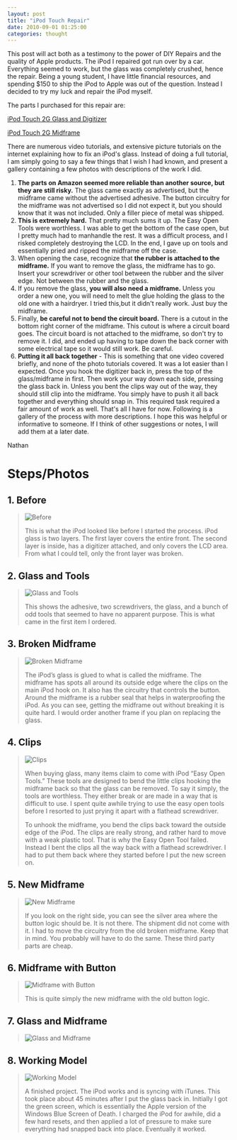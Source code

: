 ```yaml
---
layout: post
title: "iPod Touch Repair"
date: 2010-09-01 01:25:00
categories: thought
---
```

This post will act both as a testimony to the power of DIY Repairs and the quality of Apple products.  The iPod I repaired got run over by a car.  Everything seemed to work, but the glass was completely crushed, hence the repair.  Being a young student, I have little financial resources, and spending $150 to ship the iPod to Apple was out of the question.  Instead I decided to try my luck and repair the iPod myself.

The parts I purchased for this repair are:

[iPod Touch 2G Glass and Digitizer](http://www.amazon.com/gp/product/B003F1IW5G/ref=oss_product)

[iPod Touch 2G Midframe](http://www.amazon.com/gp/product/B002XT1CIA/ref=oss_product)

There are numerous video tutorials, and extensive picture tutorials on the internet explaining how to fix an iPod's glass.  Instead of doing a full tutorial, I am simply going to say a few things that I wish I had known, and present a gallery containing a few photos with descriptions of the work I did.

1. **The parts on Amazon seemed more reliable than another source, but they are still risky.**  The glass came exactly as advertised, but the midframe came without the advertised adhesive.  The button circuitry for the midframe was not advertised so I did not expect it, but you should know that it was not included.  Only a filler piece of metal was shipped.
2. **This is extremely hard.**  That pretty much sums it up.  The Easy Open Tools were worthless.  I was able to get the bottom of the case open, but I pretty much had to manhandle the rest.  It was a difficult process, and I risked completely destroying the LCD.  In the end, I gave up on tools and essentially pried and ripped the midframe off the case.
3. When opening the case, recognize that **the rubber is attached to the midframe.**  If you want to remove the glass, the midframe has to go.  Insert your screwdriver or other tool between the rubber and the silver edge.  Not between the rubber and the glass.
4. If you remove the glass, **you will also need a midframe.**  Unless you order a new one, you will need to melt the glue holding the glass to the old one with a hairdryer.  I tried this,but it didn't really work.  Just buy the midframe.
5. Finally, **be careful not to bend the circuit board.**  There is a cutout in the bottom right corner of the midframe.  This cutout is where a circuit board goes.  The circuit board is not attached to the midframe, so don't try to remove it.  I did, and ended up having to tape down the back corner with some electrical tape so it would still work.  Be careful.
6. **Putting it all back together** - This is something that one video covered briefly, and none of the photo tutorials covered.  It was a lot easier than I expected.  Once you hook the digitizer back in, press the top of the glass/midframe in first.  Then work your way down each side, pressing the glass back in.  Unless you bent the clips way out of the way, they should still clip into the midframe.  You simply have to push it all back together and everything should snap in.  This required task required a fair amount of work as well.
That's all I have for now.  Following is a gallery of the process with more descriptions.  I hope this was helpful or informative to someone.  If I think of other suggestions or notes, I will add them at a later date.

Nathan

# Steps/Photos

## 1. Before

> ![Before](/assets/2010/08/iPod-Repair-Before.jpg)
>
> This is what the iPod looked like before I started the process. iPod glass is two layers. The first layer covers the entire front. The second layer is inside, has a digitizer attached, and only covers the LCD area. From what I could tell, only the front layer was broken.

## 2. Glass and Tools

> ![Glass and Tools](/assets/2010/08/iPod-Repair-Glass-and-Tools.jpg)
>
> This shows the adhesive, two screwdrivers, the glass, and a bunch of odd tools that seemed to have no apparent purpose. This is what came in the first item I ordered.

## 3. Broken Midframe

> ![Broken Midframe](/assets/2010/08/iPod-Repair-Broken-Midframe.jpg)
>
> The iPod’s glass is glued to what is called the midframe. The midframe has spots all around its outside edge where the clips on the main iPod hook on. It also has the circuitry that controls the button. Around the midframe is a rubber seal that helps in waterproofing the iPod. As you can see, getting the midframe out without breaking it is quite hard. I would order another frame if you plan on replacing the glass.

## 4. Clips

> ![Clips](/assets/2010/08/iPod-Repair-Clips.jpg)
>
> When buying glass, many items claim to come with iPod “Easy Open Tools.” These tools are designed to bend the little clips hooking the midframe back so that the glass can be removed. To say it simply, the tools are worthless. They either break or are made in a way that is difficult to use. I spent quite awhile trying to use the easy open tools before I resorted to just prying it apart with a flathead screwdriver.
>
> To unhook the midframe, you bend the clips back toward the outside edge of the iPod. The clips are really strong, and rather hard to move with a weak plastic tool. That is why the Easy Open Tool failed. Instead I bent the clips all the way back with a flathead screwdriver. I had to put them back where they started before I put the new screen on.

## 5. New Midframe

> ![New Midframe](/assets/2010/08/iPod-Repair-New-Midframe.jpg)
>
> If you look on the right side, you can see the silver area where the button logic should be. It is not there. The shipment did not come with it. I had to move the circuitry from the old broken midframe. Keep that in mind. You probably will have to do the same. These third party parts are cheap.

## 6. Midframe with Button

> ![Midframe with Button](/assets/2010/08/iPod-Repair-Midframe-with-Button.jpg)
>
> This is quite simply the new midframe with the old button logic.

## 7. Glass and Midframe

> ![Glass and Midframe](/assets/2010/08/iPod-Repair-Glass-and-Midframe.jpg)

## 8. Working Model

> ![Working Model](/assets/2010/08/iPod-Repair-Working-Model.jpg)
>
> A finished project. The iPod works and is syncing with iTunes. This took place about 45 minutes after I put the glass back in. Initially I got the green screen, which is essentially the Apple version of the Windows Blue Screen of Death. I charged the iPod for awhile, did a few hard resets, and then applied a lot of pressure to make sure everything had snapped back into place. Eventually it worked.
